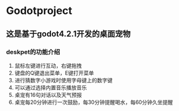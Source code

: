 # Godotproject
## 这是基于godot4.2.1开发的桌面宠物
### deskpet的功能介绍
1. 鼠标左键进行互动，右键拖拽
2. 键盘的Q键退出菜单，E键打开菜单
3. 进行猜数字小游戏时使用字母键上的数字键
4. 可以通过选择内置音乐播放音乐
5. 桌宠有16句对话以及天气预报
6. 桌宠每20分钟进行一次鼓励，每30分钟提醒喝水，每60分钟久坐提醒
